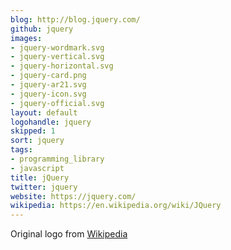 ```yaml
---
blog: http://blog.jquery.com/
github: jquery
images:
- jquery-wordmark.svg
- jquery-vertical.svg
- jquery-horizontal.svg
- jquery-card.png
- jquery-ar21.svg
- jquery-icon.svg
- jquery-official.svg
layout: default
logohandle: jquery
skipped: 1
sort: jquery
tags:
- programming_library
- javascript
title: jQuery
twitter: jquery
website: https://jquery.com/
wikipedia: https://en.wikipedia.org/wiki/JQuery
---
```


Original logo from [Wikipedia](https://en.wikipedia.org/wiki/File:JQuery_logo.svg)
